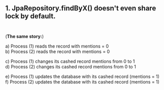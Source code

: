 <h2>1. JpaRepository.findByX() doesn't even share lock by default.<br/><br/></h2>

(<b>The same story:</b>)

a) Process (1) reads the record with mentions = 0<br/>
b) Process (2) reads the record with mentions = 0


c) Process (1) changes its cashed record mentions from 0 to 1<br/>
d) Process (2) changes its cashed record mentions from 0 to 1


e) Process (1) updates the database with its cashed record (mentions = 1)<br/>
f) Process (2) updates the database with its cashed record (mentions = 1)